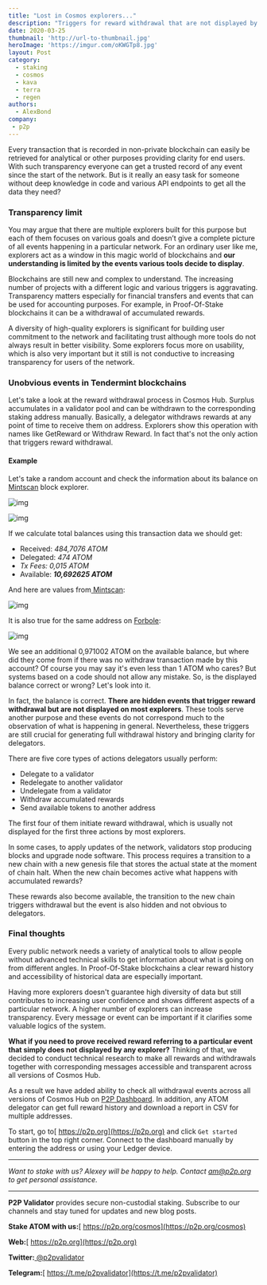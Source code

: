 ```yaml
---
title: "Lost in Cosmos explorers..."
description: "Triggers for reward withdrawal that are not displayed by most explorers"
date: 2020-03-25
thumbnail: 'http://url-to-thumbnail.jpg'
heroImage: 'https://imgur.com/oKWGTp8.jpg'
layout: Post
category:
  - staking
  - cosmos
  - kava
  - terra
  - regen
authors:
  - AlexBond
company:
 - p2p
---
```


Every transaction that is recorded in non-private blockchain can easily be retrieved for analytical or other purposes providing clarity for end users. With such transparency everyone can get a trusted record of any event since the start of the network. But is it really an easy task for someone without deep knowledge in code and various API endpoints to get all the data they need?

### Transparency limit

You may argue that there are multiple explorers built for this purpose but each of them focuses on various goals and doesn’t give a complete picture of all events happening in a particular network. For an ordinary user like me, explorers act as a window in this magic world of blockchains and **our understanding is limited by the events various tools decide to display**.

Blockchains are still new and complex to understand. The increasing number of projects with a different logic and various triggers is aggravating. Transparency matters especially for financial transfers and events that can be used for accounting purposes. For example, in Proof-Of-Stake blockchains it can be a withdrawal of accumulated rewards.

A diversity of high-quality explorers is significant for building user commitment to the network and facilitating trust although more tools do not always result in better visibility. Some explorers focus more on usability, which is also very important but it still is not conductive to increasing transparency for users of the network.

### Unobvious events in Tendermint blockchains

Let's take a look at the reward withdrawal process in Cosmos Hub. Surplus accumulates in a validator pool and can be withdrawn to the corresponding staking address manually. Basically, a delegator withdraws rewards at any point of time to receive them on address. Explorers show this operation with names like GetReward or Withdraw Reward. In fact that's not the only action that triggers reward withdrawal.

#### **Example**

Let's take a random account and check the information about its balance on[ Mintscan](https://www.mintscan.io/account/cosmos1d5lu67hu3lhqtw6zyv7uy4gkfpdtfnzxw0wga8) block explorer.

![img](https://lh3.googleusercontent.com/pbOzSOzQL9RN3I6K4tQvoDc8H9zZLT-ZJOY9uc9mvgjKy7FJQiwFIU6pwDJqulcdAhbNnSKQzmD8HvVnDNI-YpSiARkWIqCIEPtCQ298Lk3LVBPScGENEowCnADgfk56XZIHhhaJ)

![img](https://lh5.googleusercontent.com/y3ff9Aa9VysjtS0XPxBf8cYKm454NpsyTDuTP10YvrNhVpyTulyMTyiPYA6Tp6PLVNG4JKHhoOfGT_9GpBw8_A11-uQjoziRD3r4Zu9yGB8PZq2D64NpHyphCuhtKOfpRcC-ubk_)

If we calculate total balances using this transaction data we should get:

- Received: *484,7076 ATOM*
- Delegated: *474 ATOM*
- *Tx Fees: 0,015 ATOM*
- Available: ***10,692625 ATOM***

And here are values from[ Mintscan](https://www.mintscan.io/account/cosmos1d5lu67hu3lhqtw6zyv7uy4gkfpdtfnzxw0wga8):

![img](https://lh4.googleusercontent.com/8ceoFL9qNY5ilkmOy7LlVAYH2nwXXNDpP5dp3pjipl7W-sgHm5HB7fM5_lIeAlDjwk0qg-fg09P_FBTMYUW0VultsCX6PHOoxH2yonQ92cA5r6KdMB0_x-rbMhNVWzFFvPMOhkr_)

It is also true for the same address on [Forbole](https://cosmos.bigdipper.live/account/cosmos1d5lu67hu3lhqtw6zyv7uy4gkfpdtfnzxw0wga8):

![img](https://lh4.googleusercontent.com/MsN4x__zDhUQxXEUhLzbxBasPI8pkM_kiOgrQQ9JPnOuvv4EfFp9S11jqx9VrFPLMB1Fnbp7AsfH2GXYwh5zDU1jDvWvd2UpVGiQH57GT4fIfNQgfHEY6qJEsnwlw8HlYp-IIVNT)

We see an additional 0,971002 ATOM on the available balance, but where did they come from if there was no withdraw transaction made by this account? Of course you may say it's even less than 1 ATOM who cares? But systems based on a code should not allow any mistake. So, is the displayed balance correct or wrong? Let's look into it.

In fact, the balance is correct. **There are hidden events that trigger reward withdrawal but are not displayed on most explorers**. These tools serve another purpose and these events do not correspond much to the observation of what is happening in general. Nevertheless, these triggers are still crucial for generating full withdrawal history and bringing clarity for delegators.

There are five core types of actions delegators usually perform:

- Delegate to a validator
- Redelegate to another validator
- Undelegate from a validator
- Withdraw accumulated rewards
- Send available tokens to another address

The first four of them initiate reward withdrawal, which is usually not displayed for the first three  actions by most explorers.

In some cases, to apply updates of the network, validators stop producing blocks and upgrade node software. This process requires a transition to a new chain with a new genesis file that stores the actual state at the moment of chain halt. When the new chain becomes active what happens with accumulated rewards?

These rewards also become available, the transition to the new chain triggers withdrawal but the event is also hidden and not obvious to delegators.

### Final thoughts

Every public network needs a variety of analytical tools to allow people without advanced technical skills to get information about what is going on from different angles. In Proof-Of-Stake blockchains a clear reward history and accessibility of historical data are especially important.

Having more explorers doesn't guarantee high diversity of data but still contributes to increasing user confidence and shows different aspects of a particular network. A higher number of explorers can increase transparency. Every message or event can be important if it clarifies some valuable logics of the system.

**What if you need to prove received reward referring to a particular event that simply does not displayed by any explorer?** Thinking of that, we decided to conduct technical research to make all rewards and withdrawals together with corresponding messages accessible and transparent across all versions of Cosmos Hub.

As a result we have added ability to check all withdrawal events across all versions of Cosmos Hub on [P2P Dashboard](https://p2p.org/#dashboard-block). In addition, any ATOM delegator can get full reward history and download a report in CSV for multiple addresses.

To start, go to[ https://p2p.org](https://p2p.org) and click `Get started` button in the top right corner. Connect to the dashboard manually by entering the address or using your Ledger device.

------

*Want to stake with us? Alexey will be happy to help. Contact* *am@p2p.org* *to get personal assistance.*

------

**P2P Validator** provides secure non-custodial staking. Subscribe to our channels and stay tuned for updates and new blog posts.

**Stake ATOM with us:**[ https://p2p.org/cosmos](https://p2p.org/cosmos)

**Web:**[ https://p2p.org](https://p2p.org)

**Twitter:**[ @p2pvalidator](https://twitter.com/p2pvalidator)

**Telegram:**[ https://t.me/p2pvalidator](https://t.me/p2pvalidator)